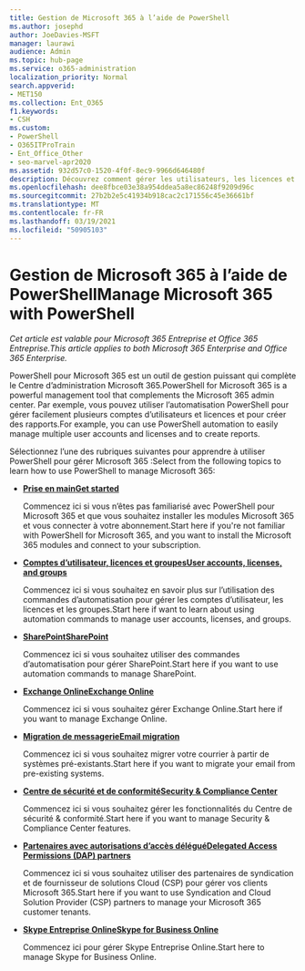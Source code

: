 ```yaml
---
title: Gestion de Microsoft 365 à l’aide de PowerShell
ms.author: josephd
author: JoeDavies-MSFT
manager: laurawi
audience: Admin
ms.topic: hub-page
ms.service: o365-administration
localization_priority: Normal
search.appverid:
- MET150
ms.collection: Ent_O365
f1.keywords:
- CSH
ms.custom:
- PowerShell
- O365ITProTrain
- Ent_Office_Other
- seo-marvel-apr2020
ms.assetid: 932d57c0-1520-4f0f-8ec9-9966d646480f
description: Découvrez comment gérer les utilisateurs, les licences et les applications Microsoft 365 avec PowerShell.
ms.openlocfilehash: dee8fbce03e38a954ddea5a8ec86248f9209d96c
ms.sourcegitcommit: 27b2b2e5c41934b918cac2c171556c45e36661bf
ms.translationtype: MT
ms.contentlocale: fr-FR
ms.lasthandoff: 03/19/2021
ms.locfileid: "50905103"
---
```

# <a name="manage-microsoft-365-with-powershell"></a><span data-ttu-id="25983-103">Gestion de Microsoft 365 à l’aide de PowerShell</span><span class="sxs-lookup"><span data-stu-id="25983-103">Manage Microsoft 365 with PowerShell</span></span>

<span data-ttu-id="25983-104">*Cet article est valable pour Microsoft 365 Entreprise et Office 365 Entreprise.*</span><span class="sxs-lookup"><span data-stu-id="25983-104">*This article applies to both Microsoft 365 Enterprise and Office 365 Enterprise.*</span></span>

<span data-ttu-id="25983-105">PowerShell pour Microsoft 365 est un outil de gestion puissant qui complète le Centre d’administration Microsoft 365.</span><span class="sxs-lookup"><span data-stu-id="25983-105">PowerShell for Microsoft 365 is a powerful management tool that complements the Microsoft 365 admin center.</span></span> <span data-ttu-id="25983-106">Par exemple, vous pouvez utiliser l’automatisation PowerShell pour gérer facilement plusieurs comptes d’utilisateurs et licences et pour créer des rapports.</span><span class="sxs-lookup"><span data-stu-id="25983-106">For example, you can use PowerShell automation to easily manage multiple user accounts and licenses and to create reports.</span></span>

<span data-ttu-id="25983-107">Sélectionnez l’une des rubriques suivantes pour apprendre à utiliser PowerShell pour gérer Microsoft 365 :</span><span class="sxs-lookup"><span data-stu-id="25983-107">Select from the following topics to learn how to use PowerShell to manage Microsoft 365:</span></span>
  
- [<span data-ttu-id="25983-108">**Prise en main**</span><span class="sxs-lookup"><span data-stu-id="25983-108">**Get started**</span></span>](getting-started-with-microsoft-365-powershell.md)

    <span data-ttu-id="25983-109">Commencez ici si vous n’êtes pas familiarisé avec PowerShell pour Microsoft 365 et que vous souhaitez installer les modules Microsoft 365 et vous connecter à votre abonnement.</span><span class="sxs-lookup"><span data-stu-id="25983-109">Start here if you're not familiar with PowerShell for Microsoft 365, and you want to install the Microsoft 365 modules and connect to your subscription.</span></span>

- [<span data-ttu-id="25983-110">**Comptes d’utilisateur, licences et groupes**</span><span class="sxs-lookup"><span data-stu-id="25983-110">**User accounts, licenses, and groups**</span></span>](manage-user-accounts-and-licenses-with-microsoft-365-powershell.md)

    <span data-ttu-id="25983-111">Commencez ici si vous souhaitez en savoir plus sur l’utilisation des commandes d’automatisation pour gérer les comptes d’utilisateur, les licences et les groupes.</span><span class="sxs-lookup"><span data-stu-id="25983-111">Start here if want to learn about using automation commands to manage user accounts, licenses, and groups.</span></span>

- [<span data-ttu-id="25983-112">**SharePoint**</span><span class="sxs-lookup"><span data-stu-id="25983-112">**SharePoint**</span></span>](manage-sharepoint-online-with-microsoft-365-powershell.md)

    <span data-ttu-id="25983-113">Commencez ici si vous souhaitez utiliser des commandes d’automatisation pour gérer SharePoint.</span><span class="sxs-lookup"><span data-stu-id="25983-113">Start here if you want to use automation commands to manage SharePoint.</span></span>

- [<span data-ttu-id="25983-114">**Exchange Online**</span><span class="sxs-lookup"><span data-stu-id="25983-114">**Exchange Online**</span></span>](/powershell/exchange/exchange-online-powershell)

    <span data-ttu-id="25983-115">Commencez ici si vous souhaitez gérer Exchange Online.</span><span class="sxs-lookup"><span data-stu-id="25983-115">Start here if you want to manage Exchange Online.</span></span>

- [<span data-ttu-id="25983-116">**Migration de messagerie**</span><span class="sxs-lookup"><span data-stu-id="25983-116">**Email migration**</span></span>](use-powershell-for-email-migration-to-microsoft-365.md)

    <span data-ttu-id="25983-117">Commencez ici si vous souhaitez migrer votre courrier à partir de systèmes pré-existants.</span><span class="sxs-lookup"><span data-stu-id="25983-117">Start here if you want to migrate your email from pre-existing systems.</span></span>

- [<span data-ttu-id="25983-118">**Centre de sécurité et de conformité**</span><span class="sxs-lookup"><span data-stu-id="25983-118">**Security & Compliance Center**</span></span>](/powershell/exchange/scc-powershell)

    <span data-ttu-id="25983-119">Commencez ici si vous souhaitez gérer les fonctionnalités du Centre de sécurité & conformité.</span><span class="sxs-lookup"><span data-stu-id="25983-119">Start here if you want to manage Security & Compliance Center features.</span></span>

- [<span data-ttu-id="25983-120">**Partenaires avec autorisations d’accès délégué**</span><span class="sxs-lookup"><span data-stu-id="25983-120">**Delegated Access Permissions (DAP) partners**</span></span>](manage-microsoft-365-with-windows-powershell-for-delegated-access-permissions-dap-p.md)

    <span data-ttu-id="25983-121">Commencez ici si vous souhaitez utiliser des partenaires de syndication et de fournisseur de solutions Cloud (CSP) pour gérer vos clients Microsoft 365.</span><span class="sxs-lookup"><span data-stu-id="25983-121">Start here if you want to use Syndication and Cloud Solution Provider (CSP) partners to manage your Microsoft 365 customer tenants.</span></span>

- [<span data-ttu-id="25983-122">**Skype Entreprise Online**</span><span class="sxs-lookup"><span data-stu-id="25983-122">**Skype for Business Online**</span></span>](manage-skype-for-business-online-with-microsoft-365-powershell.md)

    <span data-ttu-id="25983-123">Commencez ici pour gérer Skype Entreprise Online.</span><span class="sxs-lookup"><span data-stu-id="25983-123">Start here to manage Skype for Business Online.</span></span>